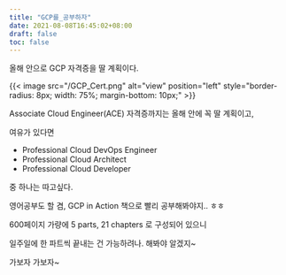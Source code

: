 ```yaml
---
title: "GCP를_공부하자"
date: 2021-08-08T16:45:02+08:00
draft: false
toc: false
---
```


올해 안으로 GCP 자격증을 딸 계획이다.

{{< image src="/GCP_Cert.png" alt="view" position="left" style="border-radius: 8px; width: 75%; margin-bottom: 10px;" >}}

Associate Cloud Engineer(ACE) 자격증까지는 올해 안에 꼭 딸 계획이고, 

여유가 있다면 

- Professional Cloud DevOps Engineer 
- Professional Cloud Architect
- Professional Cloud Developer

중 하나는 따고싶다.

영어공부도 할 겸, GCP in Action 책으로 빨리 공부해봐야지.. ㅎㅎ

600페이지 가량에 5 parts, 21 chapters 로 구성되어 있으니

일주일에 한 파트씩 끝내는 건 가능하려나. 해봐야 알겠지~ 

가보자 가보자~
